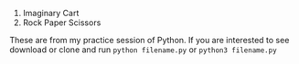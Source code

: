 1. Imaginary Cart
2. Rock Paper Scissors

These are from my practice session of Python. If you are interested to see download or clone and run `python filename.py` or `python3 filename.py` 
